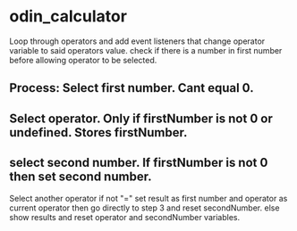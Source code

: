 # odin_calculator

Loop through operators and add event listeners that change
operator variable to said operators value.
check if there is a number in first number before allowing operator to be selected.


Process:
Select first number. Cant equal 0.
---
Select operator. Only if firstNumber is not 0 or undefined. Stores firstNumber.
---
select second number. If firstNumber is not 0 then set second number.
---
Select another operator if not "=" set result as first number and operator as current operator then go directly to step 3 and reset secondNumber.
else show results and reset operator and secondNumber variables.